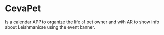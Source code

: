 # CevaPet
Is a calendar APP to organize the life of pet owner and with AR to show info about Leishmaniose using the event banner.
